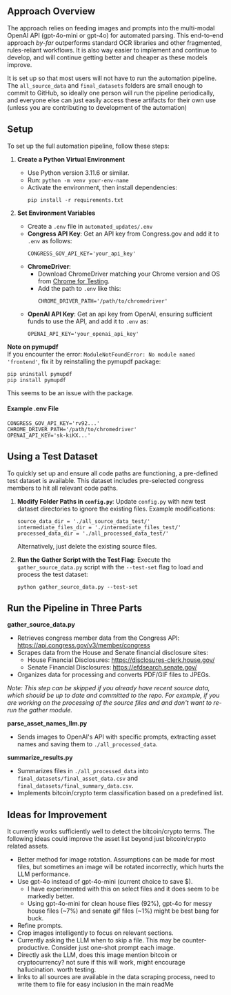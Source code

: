 ## Approach Overview
The approach relies on feeding images and prompts into the multi-modal OpenAI API (gpt-4o-mini or gpt-4o) for automated parsing. This end-to-end approach *by-far* outperforms standard OCR libraries and other fragmented, rules-reliant workflows. It is also way easier to implement and continue to develop, and will continue getting better and cheaper as these models improve.

It is set up so that most users will not have to run the automation pipeline. The `all_source_data` and `final_datasets` folders are small enough to commit to GitHub, so ideally one person will run the pipeline periodically, and everyone else can just easily access these artifacts for their own use (unless you are contributing to development of the automation)

## Setup

To set up the full automation pipeline, follow these steps:

1. **Create a Python Virtual Environment**  
   - Use Python version 3.11.6 or similar.
   - Run: `python -m venv your-env-name`
   - Activate the environment, then install dependencies:  
     ```
     pip install -r requirements.txt
     ```

2. **Set Environment Variables**  
   - Create a `.env` file in `automated_updates/.env`
   - **Congress API Key**: Get an API key from Congress.gov and add it to `.env` as follows:  
     ```
     CONGRESS_GOV_API_KEY='your_api_key'
     ```
   - **ChromeDriver**:  
     - Download ChromeDriver matching your Chrome version and OS from [Chrome for Testing](https://googlechromelabs.github.io/chrome-for-testing/).
     - Add the path to `.env` like this:  
       ```
       CHROME_DRIVER_PATH='/path/to/chromedriver'
       ```
   - **OpenAI API Key**: Get an api key from OpenAI, ensuring sufficient funds to use the API, and add it to `.env` as:  
     ```
     OPENAI_API_KEY='your_openai_api_key'
     ```

**Note on pymupdf**  
   If you encounter the error: `ModuleNotFoundError: No module named 'frontend'`, fix it by reinstalling the pymupdf package:
   ```
   pip uninstall pymupdf
   pip install pymupdf
   ```

   This seems to be an issue with the package.

#### Example .env File
```
CONGRESS_GOV_API_KEY='rv92...'
CHROME_DRIVER_PATH='/path/to/chromedriver'
OPENAI_API_KEY='sk-kiKX...'
```

## Using a Test Dataset

To quickly set up and ensure all code paths are functioning, a pre-defined test dataset is available. This dataset includes pre-selected congress members to hit all relevant code paths.

1. **Modify Folder Paths in `config.py`**: Update `config.py` with new test dataset directories to ignore the existing files. Example modifications:
   ```
   source_data_dir = './all_source_data_test/'  
   intermediate_files_dir = './intermediate_files_test/'  
   processed_data_dir = './all_processed_data_test/'  
   ```
   Alternatively, just delete the existing source files.
   
2. **Run the Gather Script with the Test Flag**: Execute the `gather_source_data.py` script with the `--test-set` flag to load and process the test dataset:

   ```python gather_source_data.py --test-set```


## Run the Pipeline in Three Parts

**gather_source_data.py**  
* Retrieves congress member data from the Congress API: https://api.congress.gov/v3/member/congress  
* Scrapes data from the House and Senate financial disclosure sites:
    - House Financial Disclosures: https://disclosures-clerk.house.gov/
    - Senate Financial Disclosures: https://efdsearch.senate.gov/
* Organizes data for processing and converts PDF/GIF files to JPEGs.

*Note: This step can be skipped if you already have recent source data, which should be up to date and committed to the repo. For example, if you are working on the processing of the source files and and don't want to re-run the gather module.*

**parse_asset_names_llm.py**  
* Sends images to OpenAI's API with specific prompts, extracting asset names and saving them to `./all_processed_data`.

**summarize_results.py**  
* Summarizes files in `./all_processed_data` into `final_datasets/final_asset_data.csv` and `final_datasets/final_summary_data.csv`.
* Implements bitcoin/crypto term classification based on a predefined list.


## Ideas for Improvement
It currently works sufficiently well to detect the bitcoin/crypto terms. The following ideas could improve the asset list beyond just bitcoin/crypto related assets.

* Better method for image rotation. Assumptions can be made for most files, but sometimes an image will be rotated incorrectly, which hurts the LLM performance.
* Use gpt-4o instead of gpt-4o-mini (current choice to save $).
    * I have experimented with this on select files and it does seem to be markedly better.
    * Using gpt-4o-mini for clean house files (92%), gpt-4o for messy house files (~7%) and senate gif files (~1%) might be best bang for buck.
* Refine prompts.
* Crop images intelligently to focus on relevant sections.
* Currently asking the LLM when to skip a file. This may be counter-productive. Consider just one-shot prompt each image.
* Directly ask the LLM, does this image mention bitcoin or cryptocurrency? not sure if this will work, might encourage hallucination. worth testing.
* links to all sources are available in the data scraping process, need to write them to file for easy inclusion in the main readMe
